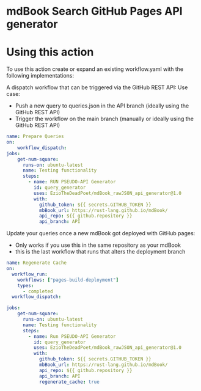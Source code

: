# mdBook Search GitHub Pages API generator

# Using this action

To use this action create or expand an existing workflow.yaml with the following implementations:

A dispatch workflow that can be triggered via the GitHub REST API:
Use case:

  - Push a new query to queries.json in the API branch (ideally using the GitHub REST API)
  - Trigger the workflow on the main branch (manually or ideally using the GitHub REST API)

```yaml
name: Prepare Queries
on:
    workflow_dispatch:
jobs:
    get-num-square:
      runs-on: ubuntu-latest
      name: Testing functionality
      steps:
        - name: RUN PSEUDO-API Generator
          id: query_generator
          uses: EzioTheDeadPoet/mdBook_rawJSON_api_generator@1.0
          with:
            github_token: ${{ secrets.GITHUB_TOKEN }}
            mbBook_url: https://rust-lang.github.io/mdBook/
            api_repo: ${{ github.repository }}
            api_branch: API

```

Update your queries once a new mdBook got deployed with GitHub pages:

  - Only works if you use this in the same repository as your mdBook
  - this is the last workflow that runs that alters the deployment branch

```yaml
name: Regenerate Cache
on:
  workflow_run:
    workflows: ["pages-build-deployment"] 
    types:
      - completed
  workflow_dispatch:

jobs:
    get-num-square:
      runs-on: ubuntu-latest
      name: Testing functionality
      steps:
        - name: Run PSEUDO-API Generator
          id: query_generator
          uses: EzioTheDeadPoet/mdBook_rawJSON_api_generator@1.0
          with:
            github_token: ${{ secrets.GITHUB_TOKEN }}
            mbBook_url: https://rust-lang.github.io/mdBook/
            api_repo: ${{ github.repository }}
            api_branch: API
            regenerate_cache: true

```
